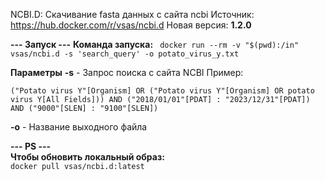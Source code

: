 NCBI.D: Скачивание fasta данных с сайта ncbi
Источник: https://hub.docker.com/r/vsas/ncbi.d
Новая версия: **1.2.0**

**--- Запуск ---**
**Команда запуска:**
``` docker run --rm -v "$(pwd):/in" vsas/ncbi.d -s 'search_query' -o potato_virus_y.txt```

**Параметры**
**-s** - Запрос поиска с сайта NCBI
Пример:
```
("Potato virus Y"[Organism] OR ("Potato virus Y"[Organism] OR potato virus Y[All Fields])) AND ("2018/01/01"[PDAT] : "2023/12/31"[PDAT]) AND ("9000"[SLEN] : "9100"[SLEN])
```
**-o** - Название выходного файла

**--- PS ---**  
**Чтобы обновить локальный образ:**   
``` docker pull vsas/ncbi.d:latest ```